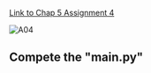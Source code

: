 
[Link to Chap 5 Assignment 4](https://docs.google.com/presentation/d/1r3h2R9JwK9HK_U2Ia-zncL0BSjHV6Giu6ugNJ6yZpgc/edit#slide=id.g12411e7f99b_0_48)

![A04](https://nimbus-screenshots.s3.amazonaws.com/s/e937a0e2fc30b93527ee5def295bd253.png)


## Compete the "main.py"


